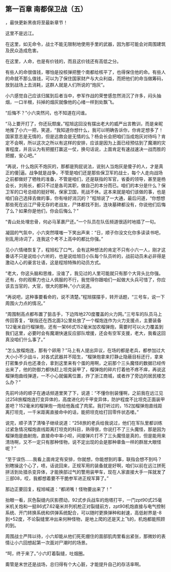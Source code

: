 ## 第一百章 南都保卫战（五）
，最快更新黑夜将至最新章节！

这里不是远江。

在这里，如无命令，战士不能无限制地使用手里的武器，因为那可能会对周围建筑及民众造成危害。

在这里，人命，也是有价钱的，而且这价钱还有高低之分。

有些人的命很值钱，哪怕是投核弹把整个南都给核平了，也得保住他的命。有些人的命就不那么值钱，可以为了保住国家财产与大众利益，而把他们的命当做筹码，放到战场上去消耗，这群人就是人们所说的“炮灰”。

小六感觉自己应该归属到后者当中，参军作战的荣誉感忽然消沉了许多，闷头抽烟，一口半根，抖掉的烟灰就像他的心绪一样到处飘飞。

“后悔不？”小六突然问，也不知道在问谁。

“马上要开打了，你还玩颓废。”程旭这回没有摆出老大的威严出言教训，而是亲昵地推了小六一把，笑道，“我知道你想什么，我可以明确告诉你，你肯定想多了！国家意志是无情的，但是远救会是无情的么？杨会长会把咱们当成炮灰对待吗？肯定不会啊，所以这次之所以有这样的安排，应该是因为上面已经预估到了魔潮的灾害程度，并且认为有把握打赢这一仗，换句话说，上面肯定有速战速决一战而胜的把握，安心吧。”

“再说，什么炮灰不炮灰的，那都是狗屁说法，说别人当炮灰是傻子的人，才是真正的傻|逼。战争就是战争，不管是咱们还是那些保卫军的战士，每个人走向战场之前都做好了牺牲的准备，不管是咱们，还是联指的军官，省委的领导，甚至是杨会长，刘局长，都只不过是各司其职，做自己的本分而已。咱们的本分是什么？保卫军的口号总结的挺好啊，保家卫国，死战不休。这本来就是咱们该做的事，也是咱们自己选择去做的事，你有啥好消沉的？”程旭说了一大通，最后问道，“你想想那些死在远江尸骨无存的老战友，尸体都找不到，连块墓碑都没有，你说他们后悔了么？如果你是他们，你会后悔么？”

“青山处处埋忠骨，何必马革裹尸还。”一个队员在队伍频道很适时地插了一句。

凝固的气氛中，小六突然噗嗤一下笑出声来：“日，顺子你没文化你多读读书吧，别乱用诗词了，连我这个考不上高中的都比你强。”

见小六情绪恢复了，程旭松了口气，会有这种想法的肯定不只有小六一人，刚才这番话不只是说给小六听的，也是说给旭日小队每个队员听的，战前动员未必非得是激动人心的豪言壮语，这是程旭特殊的动员方式。

“老大，你这头脑和思维，没谁了，我见过的人里可能就只有那个大背头比你强。还有，你的观察力也让人佩服的不行，我觉得你跟咱们一起做大头兵可惜了，你应该去当官的，大官，很大的那种。”小六说道。

“再说吧，这种事要看命的，说不清楚。”程旭摆摆手，转开话题，“三号车，说一下周围火力点的情况。”

“周围制高点都布置了狙击手，下边阵地270度覆盖的火力网。”三号车的队员马上传回答复，“联指还在西北面3公里处放了一个榴炮连作为火力支援点，主要装备122毫米自行榴弹炮，还有一架66式152毫米加农榴弹炮，需要时可以火力覆盖到我们这里，必要时会有魔潮快速反应部队增援，还会有空军支援，老大，我看这回真没咱们什么事了。”

“怎么放榴炮连，那有个卵用？”马上有人提出异议，在场的都是老兵，都参加过大大小小不少战斗，对各式武器并不陌生，“榴弹炮拿来打静止隐蔽目标还行，拿来打密集步兵也还凑合，拿到这里来有个蛋的用啊，之前那个三头魔怪的数据已经传出来了，他的防御力都快赶上坦克装甲了，榴弹炮的碎片打着他不疼不痒，再说这榴弹炮曲线弹道，一不小心就偏离位置，炸了浙江商城，或者炸了旁边的居民楼怎么办？”

先前吟诗的顺子在通话频道里笑了下，说道：“不懂你别装懂啊，之前我在远江见过258旅榴炮连打变异体的，高度进化的千甲变异体，防护程度不比坦克正面装甲差吧？152毫米的榴弹炮一炮给他轰成了肉浆。我打听过的，152加榴弹炮直线距离打坦克，一千米距离直接命中的话，能把坦克给打回零件状态喽。”

说完，顺子清了清嗓子继续说道：“258旅的老兵给我说过，他们在军队里都训练过紧急情况榴炮直线距离打坦克的科目，熟得很，你说打不了三头魔怪，那是因为榴弹炮是曲射炮，直接命中率小呗，间接弹片打不了三头魔怪是真的，但是能用来清场啊，又不一定只有那种怪物，说不定出现的会是那种章鱼一样的群居大眼怪呢？”

“至于误伤……我看上面肯定有安排，你就想，你能想到的事，联指会想不到吗？别瞎操这个心了，啧，话说回来，正规军用的装备就是好啊，咱们以前在远江拼死拼活到处猎杀变异体，才能换部过气的警用装甲车，现在人家直接大手一挥就发了三部08，哎，我都想着要不干脆参军进正规军算了。”

那边正要回复，程旭喊道：“都闭嘴！怪物要出来了！”

抬眼一看，灰色裂缝内灰影攒动，92式步兵战车的炮塔打平，一门zpt90式25毫米机关炮和一挺86式7.62毫米并列机枪正对裂缝前方，zpt90机炮直接与电气控制系统、开门转换系统和供弹系统配合，可以随时更换弹种和射速，高低射界是-8到+52度，不论裂缝里冲出来何种怪物，是地上爬的还是天上飞的，机炮都能照顾的到。

周围战士严阵以待，小六却能从他们死死绷住的面部肌肉里看出紧张，那微妙的表情让小六回想起第一次面对尸潮时的场景。

“呵，终于来了。”小六盯着裂缝，吐烟圈。

甭管是末世还是战场，总归得有个大心脏，才能提升自己的存活率啊。

